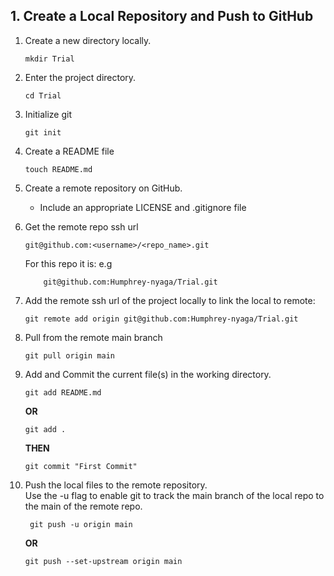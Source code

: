 ## 1. Create a Local Repository and Push  to GitHub

1. Create a new directory locally.   
    ```
    mkdir Trial
    ```
2. Enter the project directory.
   ```
   cd Trial
   ```

3. Initialize git
    ```
    git init
    ```
4. Create a README file
   
   ```
   touch README.md
   ```
5. Create a remote repository on GitHub.
    - Include an appropriate LICENSE and  .gitignore file

6. Get the remote repo ssh url  
    ``` 
    git@github.com:<username>/<repo_name>.git 
    ```
    For this repo it is:
    e.g
    ```
        git@github.com:Humphrey-nyaga/Trial.git 
    ```
7. Add the remote ssh url of the project locally to link the local to remote: 
    
     ```
    git remote add origin git@github.com:Humphrey-nyaga/Trial.git
    ```
8.  Pull from the remote main branch
    ```
    git pull origin main
    ```
9.  Add and Commit the current file(s)  in the working directory.

    ```
    git add README.md
    ```
    **OR**
    ```
    git add .
    ```
     **THEN**
     ```
     git commit "First Commit"
     ```
10. Push the local files to the remote repository.  
   Use the -u flag to enable git to track the main branch of the local repo to the main of the remote repo.

    ```
     git push -u origin main 
    ```
    **OR**

    ```
    git push --set-upstream origin main
    ```
